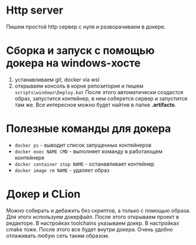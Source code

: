 # Http server

Пишем простой http сервер с нуля и разворачиваем в докере.

# Сборка и запуск с помощью докера на windows-хосте

1. устанавливаем git, docker via wsl
2. открываем консоль в корне репозитория и пишем ```scripts\windows\Deploy.bat```
После этого автоматически создастся образ, запустится контейнер, в нем соберется сервер
и запустится там же. Все интересное можно будет найтив в папке **.artifacts**.

# Полезные команды для докера

* ```docker ps``` - выводит список запущенных контейнеров
* ```docker exec NAME CMD``` - выполняет команду в работающем контейнере
* ```docker container stop NAME``` - останавливает контейнер
* ```docker image rm NAME``` - удаляет образ

# Докер и CLion

Можно собирать и дебажить без скриптов, а только с помощью образа.
Для этого используем докерфайл. После этого открываем проект в редакторе.
В настройках toolchains указываем докер. В настройках cmake тоже.
После этого все будет внутри докера. Очень удобно отлаживать любую сеть таким образом.